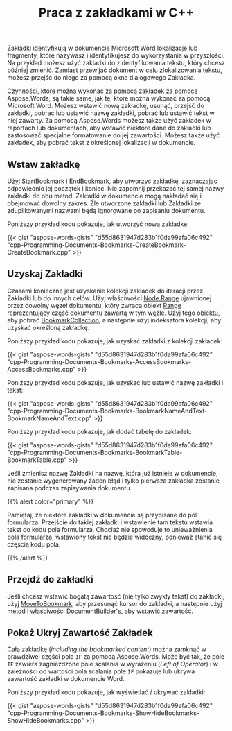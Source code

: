 ﻿---
title: Praca z zakładkami w C++
second_title: Aspose.Words dla C++
articleTitle: Praca z zakładkami
linktitle: Praca z zakładkami
description: "Zrozumienie koncepcji zakładek i sposobu wykorzystania zakładek w programie za pomocą C++."
type: docs
weight: 180
url: /pl/cpp/working-with-bookmarks/
timestamp: 2024-01-27-14-07-04
---

Zakładki identyfikują w dokumencie Microsoft Word lokalizacje lub fragmenty, które nazywasz i identyfikujesz do wykorzystania w przyszłości. Na przykład możesz użyć zakładki do zidentyfikowania tekstu, który chcesz później zmienić. Zamiast przewijać dokument w celu zlokalizowania tekstu, możesz przejść do niego za pomocą okna dialogowego Zakładka.

Czynności, które można wykonać za pomocą zakładek za pomocą Aspose.Words, są takie same, jak te, które można wykonać za pomocą Microsoft Word. Możesz wstawić nową zakładkę, usunąć, przejść do zakładki, pobrać lub ustawić nazwę zakładki, pobrać lub ustawić tekst w niej zawarty. Za pomocą Aspose.Words możesz także użyć zakładek w raportach lub dokumentach, aby wstawić niektóre dane do zakładki lub zastosować specjalne formatowanie do jej zawartości. Możesz także użyć zakładek, aby pobrać tekst z określonej lokalizacji w dokumencie.

## Wstaw zakładkę

Użyj [StartBookmark](https://reference.aspose.com/words/cpp/aspose.words/documentbuilder/startbookmark/) i [EndBookmark](https://reference.aspose.com/words/cpp/aspose.words/documentbuilder/endbookmark/), aby utworzyć zakładkę, zaznaczając odpowiednio jej początek i koniec. Nie zapomnij przekazać tej samej nazwy zakładki do obu metod. Zakładki w dokumencie mogą nakładać się i obejmować dowolny zakres. Źle utworzone zakładki lub Zakładki ze zduplikowanymi nazwami będą ignorowane po zapisaniu dokumentu.

Poniższy przykład kodu pokazuje, jak utworzyć nową zakładkę:

{{< gist "aspose-words-gists" "d55d8631947d283b1f0da99afa06c492" "cpp-Programming-Documents-Bookmarks-CreateBookmark-CreateBookmark.cpp" >}}

## Uzyskaj Zakładki

Czasami konieczne jest uzyskanie kolekcji zakładek do iteracji przez Zakładki lub do innych celów. Użyj właściwości [Node.Range](https://reference.aspose.com/words/cpp/aspose.words/node/get_range/) ujawnionej przez dowolny węzeł dokumentu, który zwraca obiekt [Range](https://reference.aspose.com/words/cpp/aspose.words/range/) reprezentujący część dokumentu zawartą w tym węźle. Użyj tego obiektu, aby pobrać [BookmarkCollection](https://reference.aspose.com/words/cpp/aspose.words/bookmarkcollection/), a następnie użyj indeksatora kolekcji, aby uzyskać określoną zakładkę.

Poniższy przykład kodu pokazuje, jak uzyskać zakładki z kolekcji zakładek:

{{< gist "aspose-words-gists" "d55d8631947d283b1f0da99afa06c492" "cpp-Programming-Documents-Bookmarks-AccessBookmarks-AccessBookmarks.cpp" >}}

Poniższy przykład kodu pokazuje, jak uzyskać lub ustawić nazwę zakładki i tekst:

{{< gist "aspose-words-gists" "d55d8631947d283b1f0da99afa06c492" "cpp-Programming-Documents-Bookmarks-BookmarkNameAndText-BookmarkNameAndText.cpp" >}}

Poniższy przykład kodu pokazuje, jak dodać tabelę do zakładek:

{{< gist "aspose-words-gists" "d55d8631947d283b1f0da99afa06c492" "cpp-Programming-Documents-Bookmarks-BookmarkTable-BookmarkTable.cpp" >}}

Jeśli zmienisz nazwę Zakładki na nazwę, która już istnieje w dokumencie, nie zostanie wygenerowany żaden błąd i tylko pierwsza zakładka zostanie zapisana podczas zapisywania dokumentu.

{{% alert color="primary" %}}

Pamiętaj, że niektóre zakładki w dokumencie są przypisane do pól formularza. Przejście do takiej zakładki i wstawienie tam tekstu wstawia tekst do kodu pola formularza. Chociaż nie spowoduje to unieważnienia pola formularza, wstawiony tekst nie będzie widoczny, ponieważ stanie się częścią kodu pola.

{{% /alert %}}

## Przejdź do zakładki

Jeśli chcesz wstawić bogatą zawartość (nie tylko zwykły tekst) do zakładki, użyj [MoveToBookmark](https://reference.aspose.com/words/cpp/aspose.words/documentbuilder/movetobookmark/), aby przesunąć kursor do zakładki, a następnie użyj metod i właściwości [DocumentBuilder's](https://reference.aspose.com/words/cpp/aspose.words/documentbuilder/), aby wstawić zawartość.

## Pokaż Ukryj Zawartość Zakładek

Całą zakładkę (*including the bookmarked content*) można zamknąć w prawdziwej części pola `IF` za pomocą Aspose.Words. Może być tak, że pole `IF` zawiera zagnieżdżone pole scalania w wyrażeniu (*Left of Operator*) i w zależności od wartości pola scalania pole `IF` pokazuje lub ukrywa zawartość zakładki w dokumencie Word.

Poniższy przykład kodu pokazuje, jak wyświetlać / ukrywać zakładki:

{{< gist "aspose-words-gists" "d55d8631947d283b1f0da99afa06c492" "cpp-Programming-Documents-Bookmarks-ShowHideBookmarks-ShowHideBookmarks.cpp" >}}
